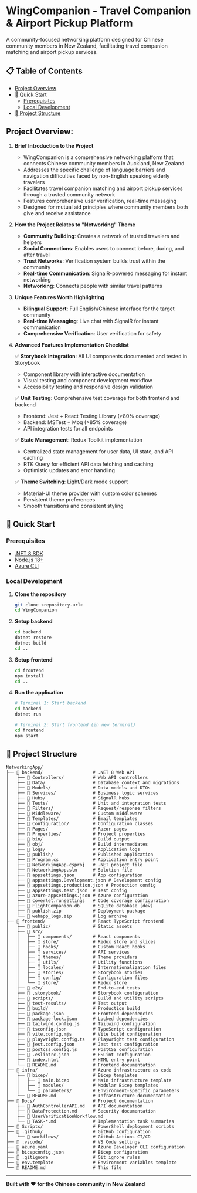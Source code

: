 # WingCompanion - Travel Companion & Airport Pickup Platform

A community-focused networking platform designed for Chinese community members in New Zealand, facilitating travel companion matching and airport pickup services.

## 📋 Table of Contents

<!-- - [📹 Project Video Presentation](#-project-video-presentation) -->
- [Project Overview](#project-overview)
- [🚀 Quick Start](#-quick-start)
  - [Prerequisites](#prerequisites)
  - [Local Development](#local-development)
- [📁 Project Structure](#-project-structure)

<!-- ## 📹 Project Video Presentation

**Video Link: [WingCompanion Project Demo](your-video-link-here)** -->

## Project Overview:

1. **Brief Introduction to the Project**
   - WingCompanion is a comprehensive networking platform that connects Chinese community members in Auckland, New Zealand
   - Addresses the specific challenge of language barriers and navigation difficulties faced by non-English speaking elderly travelers
   - Facilitates travel companion matching and airport pickup services through a trusted community network
   - Features comprehensive user verification, real-time messaging
   - Designed for mutual aid principles where community members both give and receive assistance

2. **How the Project Relates to "Networking" Theme**
   - **Community Building**: Creates a network of trusted travelers and helpers
   - **Social Connections**: Enables users to connect before, during, and after travel
   - **Trust Networks**: Verification system builds trust within the community
   - **Real-time Communication**: SignalR-powered messaging for instant networking
   - **Networking**: Connects people with similar travel patterns

3. **Unique Features Worth Highlighting**
   - **Bilingual Support**: Full English/Chinese interface for the target community
   - **Real-time Messaging**: Live chat with SignalR for instant communication
   - **Comprehensive Verification**: User verification for safety

4. **Advanced Features Implementation Checklist**

   ✅ **Storybook Integration**: All UI components documented and tested in Storybook
   - Component library with interactive documentation
   - Visual testing and component development workflow
   - Accessibility testing and responsive design validation

   ✅ **Unit Testing**: Comprehensive test coverage for both frontend and backend
   - Frontend: Jest + React Testing Library (>80% coverage)
   - Backend: MSTest + Moq (>85% coverage)
   - API integration tests for all endpoints

   ✅ **State Management**: Redux Toolkit implementation
   - Centralized state management for user data, UI state, and API caching
   - RTK Query for efficient API data fetching and caching
   - Optimistic updates and error handling

   ✅ **Theme Switching**: Light/Dark mode support
   - Material-UI theme provider with custom color schemes
   - Persistent theme preferences
   - Smooth transitions and consistent styling

## 🚀 Quick Start

### Prerequisites
- [.NET 8 SDK](https://dotnet.microsoft.com/download/dotnet/8.0)
- [Node.js 18+](https://nodejs.org/)
- [Azure CLI](https://docs.microsoft.com/en-us/cli/azure/install-azure-cli)

### Local Development

1. **Clone the repository**
   ```bash
   git clone <repository-url>
   cd WingCompanion
   ```

2. **Setup backend**
   ```bash
   cd backend
   dotnet restore
   dotnet build
   cd ..
   ```

3. **Setup frontend**
   ```bash
   cd frontend
   npm install
   cd ..
   ```

4. **Run the application**
   ```bash
   # Terminal 1: Start backend
   cd backend
   dotnet run
   
   # Terminal 2: Start frontend (in new terminal)
   cd frontend
   npm start
   ```

## 📁 Project Structure

```
NetworkingApp/
├── 📁 backend/                   # .NET 8 Web API
│   ├── 📁 Controllers/           # Web API controllers
│   ├── 📁 Data/                  # Database context and migrations
│   ├── 📁 Models/                # Data models and DTOs
│   ├── 📁 Services/              # Business logic services
│   ├── 📁 Hubs/                  # SignalR hubs
│   ├── 📁 Tests/                 # Unit and integration tests
│   ├── 📁 Filters/               # Request/response filters
│   ├── 📁 Middleware/            # Custom middleware
│   ├── 📁 Templates/             # Email templates
│   ├── 📁 Configuration/         # Configuration classes
│   ├── 📁 Pages/                 # Razor pages
│   ├── 📁 Properties/            # Project properties
│   ├── 📁 bin/                   # Build output
│   ├── 📁 obj/                   # Build intermediates
│   ├── 📁 logs/                  # Application logs
│   ├── 📁 publish/               # Published application
│   ├── 📄 Program.cs             # Application entry point
│   ├── 📄 NetworkingApp.csproj   # .NET project file
│   ├── 📄 NetworkingApp.sln      # Solution file
│   ├── 📄 appsettings.json       # App configuration
│   ├── 📄 appsettings.Development.json # Development config
│   ├── 📄 appsettings.production.json # Production config
│   ├── 📄 appsettings.test.json  # Test config
│   ├── 📄 azure-appsettings.json # Azure configuration
│   ├── 📄 coverlet.runsettings   # Code coverage configuration
│   ├── 📄 FlightCompanion.db     # SQLite database (dev)
│   ├── 📄 publish.zip            # Deployment package
│   └── 📄 webapp_logs.zip        # Log archive
├── 📁 frontend/                  # React TypeScript frontend
│   ├── 📁 public/                # Static assets
│   ├── 📁 src/
│   │   ├── 📁 components/        # React components
│   │   ├── 📁 store/             # Redux store and slices
│   │   ├── 📁 hooks/             # Custom React hooks
│   │   ├── 📁 services/          # API services
│   │   ├── 📁 themes/            # Theme providers
│   │   ├── 📁 utils/             # Utility functions
│   │   ├── 📁 locales/           # Internationalization files
│   │   ├── 📁 stories/           # Storybook stories
│   │   ├── 📁 config/            # Configuration files
│   │   └── 📁 store/             # Redux store
│   ├── 📁 e2e/                   # End-to-end tests
│   ├── 📁 .storybook/            # Storybook configuration
│   ├── 📁 scripts/               # Build and utility scripts
│   ├── 📁 test-results/          # Test output
│   ├── 📁 build/                 # Production build
│   ├── 📄 package.json           # Frontend dependencies
│   ├── 📄 package-lock.json      # Locked dependencies
│   ├── 📄 tailwind.config.js     # Tailwind configuration
│   ├── 📄 tsconfig.json          # TypeScript configuration
│   ├── 📄 vite.config.mjs        # Vite build configuration
│   ├── 📄 playwright.config.ts   # Playwright test configuration
│   ├── 📄 jest.config.json       # Jest test configuration
│   ├── 📄 postcss.config.js      # PostCSS configuration
│   ├── 📄 .eslintrc.json         # ESLint configuration
│   ├── 📄 index.html             # HTML entry point
│   └── 📄 README.md              # Frontend documentation
├── 📁 infra/                     # Azure infrastructure as code
│   ├── 📁 bicep/                 # Bicep templates
│   │   ├── 📄 main.bicep         # Main infrastructure template
│   │   ├── 📁 modules/           # Modular Bicep templates
│   │   └── 📁 parameters/        # Environment-specific parameters
│   └── 📄 README.md              # Infrastructure documentation
├── 📁 Docs/                      # Project documentation
│   ├── 📄 AuthControllerAPI.md   # API documentation
│   ├── 📄 DataProtection.md      # Security documentation
│   ├── 📄 UserVerificationWorkflow.md
│   └── 📄 TASK-*.md              # Implementation task summaries
├── 📁 Scripts/                   # PowerShell deployment scripts
├── 📁 .github/                   # GitHub configuration
│   └── 📁 workflows/             # GitHub Actions CI/CD
├── 📁 .vscode/                   # VS Code settings
├── 📄 azure.yaml                 # Azure Developer CLI configuration
├── 📄 bicepconfig.json           # Bicep configuration
├── 📄 .gitignore                 # Git ignore rules
├── 📄 env.template               # Environment variables template
└── 📄 README.md                  # This file
```

---

**Built with ❤️ for the Chinese community in New Zealand**
